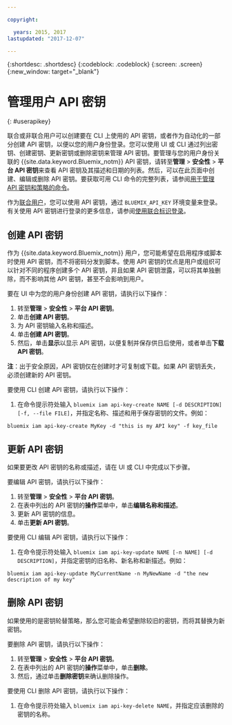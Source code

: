 ```yaml
---

copyright:

  years: 2015, 2017
lastupdated: "2017-12-07"

---
```


{:shortdesc: .shortdesc}
{:codeblock: .codeblock}
{:screen: .screen}
{:new_window: target="_blank"}

# 管理用户 API 密钥
{: #userapikey}

联合或非联合用户可以创建要在 CLI 上使用的 API 密钥，或者作为自动化的一部分创建 API 密钥，以便以您的用户身份登录。您可以使用 UI 或 CLI 通过列出密钥、创建密钥、更新密钥或删除密钥来管理 API 密钥。要管理与您的用户身份关联的 {{site.data.keyword.Bluemix_notm}} API 密钥，请转至**管理** &gt; **安全性** &gt; **平台 API 密钥**来查看 API 密钥及其描述和日期的列表。然后，可以在此页面中创建、编辑或删除 API 密钥。要获取可用 CLI 命令的完整列表，请参阅[用于管理 API 密钥和策略的命令](/docs/cli/reference/bluemix_cli/bx_cli.html#bx_commands_iam)。

作为[联合用户](/docs/admin/adminpublic.html#federatedid)，您可以使用 API 密钥，通过 `BLUEMIX_API_KEY` 环境变量来登录。有关使用 API 密钥进行登录的更多信息，请参阅[使用联合标识登录](/docs/cli/login_federated_id.html#federated_id)。

## 创建 API 密钥

作为 {{site.data.keyword.Bluemix_notm}} 用户，您可能希望在启用程序或脚本时使用 API 密钥，而不将密码分发到脚本。使用 API 密钥的优点是用户或组织可以针对不同的程序创建多个 API 密钥，并且如果 API 密钥泄露，可以将其单独删除，而不影响其他 API 密钥，甚至不会影响到用户。

要在 UI 中为您的用户身份创建 API 密钥，请执行以下操作：

1. 转至**管理** &gt; **安全性** &gt; **平台 API 密钥**。
2. 单击**创建 API 密钥**。
3. 为 API 密钥输入名称和描述。
4. 单击**创建 API 密钥**。
5. 然后，单击**显示**以显示 API 密钥，以便复制并保存供日后使用，或者单击**下载 API 密钥**。

**注**：出于安全原因，API 密钥仅在创建时才可复制或下载。如果 API 密钥丢失，必须创建新的 API 密钥。

要使用 CLI 创建 API 密钥，请执行以下操作：

1. 在命令提示符处输入 `bluemix iam api-key-create NAME [-d DESCRIPTION] [-f, --file FILE]`，并指定名称、描述和用于保存密钥的文件。例如：

```
bluemix iam api-key-create MyKey -d "this is my API key" -f key_file
``` 


## 更新 API 密钥

如果要更改 API 密钥的名称或描述，请在 UI 或 CLI 中完成以下步骤。

要编辑 API 密钥，请执行以下操作：

1. 转至**管理** &gt; **安全性** &gt; **平台 API 密钥**。
2. 在表中列出的 API 密钥的**操作**菜单中，单击**编辑名称和描述**。 
3. 更新 API 密钥的信息。
4. 单击**更新 API 密钥**。

要使用 CLI 编辑 API 密钥，请执行以下操作：

1. 在命令提示符处输入 `bluemix iam api-key-update NAME [-n NAME] [-d DESCRIPTION]`，并指定密钥的旧名称、新名称和新描述。例如：

```
bluemix iam api-key-update MyCurrentName -n MyNewName -d "the new description of my key"
```

## 删除 API 密钥

如果使用的是密钥轮替策略，那么您可能会希望删除较旧的密钥，而将其替换为新密钥。

要删除 API 密钥，请执行以下操作： 

1. 转至**管理** &gt; **安全性** &gt; **平台 API 密钥**。
2. 在表中列出的 API 密钥的**操作**菜单中，单击**删除**。
3. 然后，通过单击**删除密钥**来确认删除操作。

要使用 CLI 删除 API 密钥，请执行以下操作：
1. 在命令提示符处输入 `bluemix iam api-key-delete NAME`，并指定应该删除的密钥的名称。
